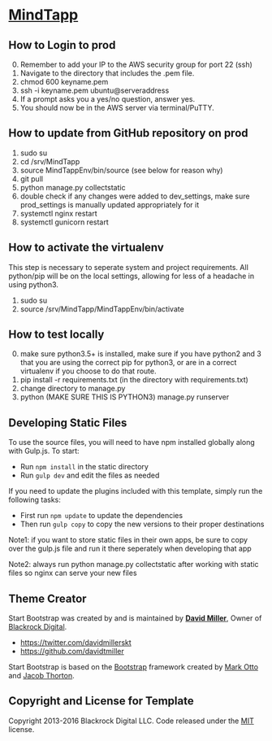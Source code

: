# [MindTapp](http://mindtapp.com/)

## How to Login to prod

0. Remember to add your IP to the AWS security group for port 22 (ssh)
1. Navigate to the directory that includes the .pem file.
2. chmod 600 keyname.pem  
3. ssh -i keyname.pem ubuntu@serveraddress
4. If a prompt asks you a yes/no question, answer yes.  
5. You should now be in the AWS server via terminal/PuTTY.

## How to update from GitHub repository on prod

1. sudo su
2. cd /srv/MindTapp
3. source MindTappEnv/bin/source (see below for reason why)
4. git pull
5. python manage.py collectstatic
6. double check if any changes were added to dev_settings, make sure prod_settings is manually updated appropriately for it
7. systemctl nginx restart
8. systemctl gunicorn restart

## How to activate the virtualenv

This step is necessary to seperate system and project requirements. All python/pip will be on the local settings, allowing for less of a headache in using python3.
1. sudo su
2. source /srv/MindTapp/MindTappEnv/bin/activate

## How to test locally

0. make sure python3.5+ is installed, make sure if you have python2 and 3 that you are using the correct pip for python3, or are in a correct virtualenv if you choose to do that route.
1. pip install -r requirements.txt (in the directory with requirements.txt)
2. change directory to manage.py
3. python (MAKE SURE THIS IS PYTHON3) manage.py runserver

## Developing Static Files

To use the source files, you will need to have npm installed globally along with Gulp.js. To start:
* Run `npm install` in the static directory
* Run `gulp dev` and edit the files as needed

If you need to update the plugins included with this template, simply run the following tasks:
* First run `npm update` to update the dependencies
* Then run `gulp copy` to copy the new versions to their proper destinations

Note1: if you want to store static files in their own apps, be sure to copy over the gulp.js file and run it there seperately when developing that app

Note2: always run python manage.py collectstatic after working with static files so nginx can serve your new files

## Theme Creator

Start Bootstrap was created by and is maintained by **[David Miller](http://davidmiller.io/)**, Owner of [Blackrock Digital](http://blackrockdigital.io/).

* https://twitter.com/davidmillerskt
* https://github.com/davidtmiller

Start Bootstrap is based on the [Bootstrap](http://getbootstrap.com/) framework created by [Mark Otto](https://twitter.com/mdo) and [Jacob Thorton](https://twitter.com/fat).


## Copyright and License for Template

Copyright 2013-2016 Blackrock Digital LLC. Code released under the [MIT](https://github.com/BlackrockDigital/startbootstrap-agency/blob/gh-pages/LICENSE) license.

